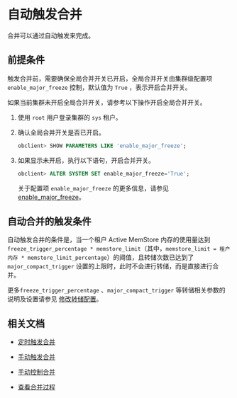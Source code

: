 # 自动触发合并

合并可以通过自动触发来完成。

## 前提条件

触发合并前，需要确保全局合并开关已开启，全局合并开关由集群级配置项 `enable_major_freeze` 控制，默认值为 `True` ，表示开启合并开关。

如果当前集群未开启全局合并开关，请参考以下操作开启全局合并开关。

1. 使用 `root` 用户登录集群的 `sys` 租户。

2. 确认全局合并开关是否已开启。

   ```sql
   obclient> SHOW PARAMETERS LIKE 'enable_major_freeze';
   ```

3. 如果显示未开启，执行以下语句，开启合并开关。

   ```sql
   obclient> ALTER SYSTEM SET enable_major_freeze='True';
   ```

   关于配置项 `enable_major_freeze` 的更多信息，请参见 [enable_major_freeze](../../../../500.system-reference/100.system-configuration-items/300.cluster-level-configuration-items/7200.enable_major_freeze.md)。

## 自动合并的触发条件

自动触发合并的条件是，当一个租户 Active MemStore 内存的使用量达到 `freeze_trigger_percentage * memstore_limit`（其中，`memstore_limit = 租户内存 * memstore_limit_percentage`）的阈值，且转储次数已达到了 `major_compact_trigger` 设置的上限时，此时不会进行转储，而是直接进行合并。

更多`freeze_trigger_percentage` 、`major_compact_trigger` 等转储相关参数的说明及设置请参见 [修改转储配置](../100.dump-management/500.modify-dump-configuration.md)。

## 相关文档

* [定时触发合并](../200.merge-management/300.scheduled-trigger-merge.md)

* [手动触发合并](../200.merge-management/400.manually-trigger-a-merge.md)

* [手动控制合并](../200.merge-management/500.manually-control-a-merge.md)

* [查看合并过程](../200.merge-management/500.view-merge-process.md)
